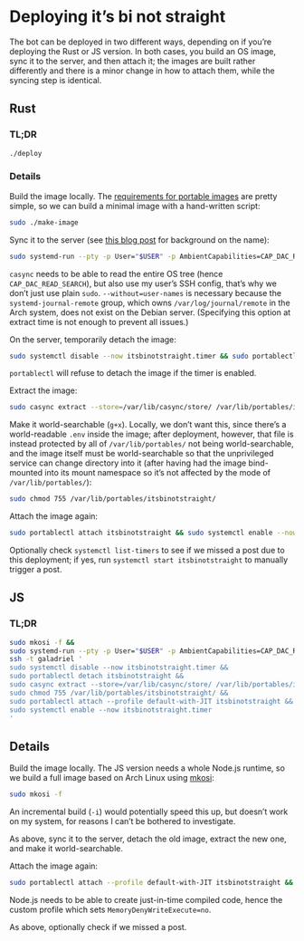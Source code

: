 # Deploying it’s bi not straight

The bot can be deployed in two different ways, depending on if you’re deploying the Rust or JS version.
In both cases, you build an OS image, sync it to the server, and then attach it;
the images are built rather differently and there is a minor change in how to attach them, while the syncing step is identical.

## Rust

### TL;DR

```sh
./deploy
```

### Details

Build the image locally.
The [requirements for portable images](https://systemd.io/PORTABLE_SERVICES/#requirements-on-images) are pretty simple,
so we can build a minimal image with a hand-written script:

```sh
sudo ./make-image
```

Sync it to the server (see [this blog post](https://lucaswerkmeister.de/posts/2019/01/11/system-naming-scheme/) for background on the name):

```sh
sudo systemd-run --pty -p User="$USER" -p AmbientCapabilities=CAP_DAC_READ_SEARCH -p WorkingDirectory="$PWD" -E SSH_AUTH_SOCK="$SSH_AUTH_SOCK" casync make --without=user-names --store=galadriel:/var/lib/casync/store/ galadriel:/var/lib/portables/itsbinotstraight.caidx itsbinotstraight/
```

`casync` needs to be able to read the entire OS tree (hence `CAP_DAC_READ_SEARCH`),
but also use my user’s SSH config, that’s why we don’t just use plain `sudo`.
`--without=user-names` is necessary because the `systemd-journal-remote` group,
which owns `/var/log/journal/remote` in the Arch system,
does not exist on the Debian server.
(Specifying this option at extract time is not enough to prevent all issues.)

On the server, temporarily detach the image:

```sh
sudo systemctl disable --now itsbinotstraight.timer && sudo portablectl detach itsbinotstraight
```

`portablectl` will refuse to detach the image if the timer is enabled.

Extract the image:

```sh
sudo casync extract --store=/var/lib/casync/store/ /var/lib/portables/itsbinotstraight.caidx /var/lib/portables/itsbinotstraight/
```

Make it world-searchable (`g+x`).
Locally, we don’t want this, since there’s a world-readable `.env` inside the image;
after deployment, however, that file is instead protected by all of `/var/lib/portables/` not being world-searchable,
and the image itself must be world-searchable so that the unprivileged service can change directory into it
(after having had the image bind-mounted into its mount namespace so it’s not affected by the mode of `/var/lib/portables/`):

```sh
sudo chmod 755 /var/lib/portables/itsbinotstraight/
```

Attach the image again:

```sh
sudo portablectl attach itsbinotstraight && sudo systemctl enable --now itsbinotstraight.timer
```

Optionally check `systemctl list-timers` to see if we missed a post due to this deployment;
if yes, run `systemctl start itsbinotstraight` to manually trigger a post.

## JS

### TL;DR

```sh
sudo mkosi -f &&
sudo systemd-run --pty -p User="$USER" -p AmbientCapabilities=CAP_DAC_READ_SEARCH -p WorkingDirectory="$PWD" -E SSH_AUTH_SOCK="$SSH_AUTH_SOCK" casync make --without=user-names --store=galadriel:/var/lib/casync/store/ galadriel:/var/lib/portables/itsbinotstraight.caidx itsbinotstraight/ &&
ssh -t galadriel '
sudo systemctl disable --now itsbinotstraight.timer &&
sudo portablectl detach itsbinotstraight &&
sudo casync extract --store=/var/lib/casync/store/ /var/lib/portables/itsbinotstraight.caidx /var/lib/portables/itsbinotstraight/ &&
sudo chmod 755 /var/lib/portables/itsbinotstraight/ &&
sudo portablectl attach --profile default-with-JIT itsbinotstraight &&
sudo systemctl enable --now itsbinotstraight.timer
'
```

## Details

Build the image locally.
The JS version needs a whole Node.js runtime, so we build a full image based on Arch Linux using [mkosi](https://github.com/systemd/mkosi/):

```sh
sudo mkosi -f
```

An incremental build (`-i`) would potentially speed this up,
but doesn’t work on my system,
for reasons I can’t be bothered to investigate.

As above, sync it to the server, detach the old image, extract the new one, and make it world-searchable.

Attach the image again:

```sh
sudo portablectl attach --profile default-with-JIT itsbinotstraight && sudo systemctl enable --now itsbinotstraight.timer
```

Node.js needs to be able to create just-in-time compiled code, hence the custom profile which sets `MemoryDenyWriteExecute=no`.

As above, optionally check if we missed a post.
